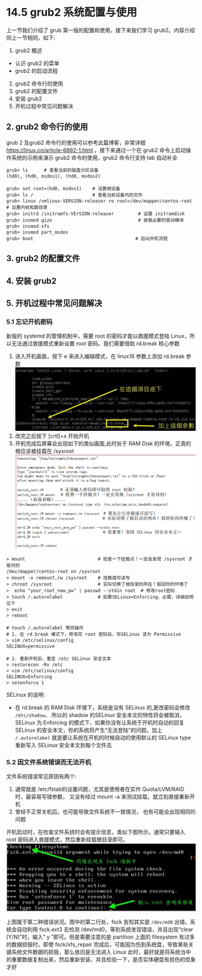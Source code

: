 # 14.5 grub2 系统配置与使用
上一节我们介绍了 grub 第一版的配置和使用，接下来我们学习 grub2。内容介绍同上一节相同，如下:
1. grub2 概述
  - 认识 grub2 的菜单  
  - grub2 的启动流程
2. grub2 命令行的使用
3. grub2 的配置文件
4. 安装 grub2
5. 开机过程中常见问题解决



## 2. grub2 命令行的使用
grub 2 及grub2 命令行的使用可以参考此篇博客，非常详细 https://linux.cn/article-6892-1.html 。接下来通过一个在 grub2 命令上启动操作系统的示例来演示 grub2 命令的使用，grub2 命令行支持 tab 自动补全
```
grub> ls      # 查看当前的磁盘分区设备
(hd0), (hd0, msdos1), (hd0, msdos2)

grub> set root=(hd0, msdos1)    # 设置根设备
grub> ls /                      # 查看当前设备内的文件
grub> linux /vmlinux-VERSION-releaser ro root=/dev/mapper/centos-root # 设置内核和跟目录
grub> initrd /initramfs-VErSION-releaser         # 设置 initramdisk
grub> insmod gizo                                # 装载必要的驱动模块
grub> insmod xfs
grub> insmod part_msdos
grub> boot                                      # 启动开机流程
```

## 3. grub2 的配置文件

## 4. 安装 grub2

## 5. 开机过程中常见问题解决
### 5.1 忘记开机密码
新版的 systemd 的管理机制中，需要 root 的密码才能以救援模式登陆 Linux，所以无法通过救援模式重新设置 root 密码。我们需要借助 rd.break 核心参数

1. 进入开机画面，按下 e 来进入编辑模式，在 linux16 参数上添加 rd.break 参数
![password_lose](../images/14/password_lose.jpg)
2. 改完之后按下 [crtl]+x 开始开机
3. 开机完成后屏幕会出现如下的类似画面,此时处于 RAM Disk 的环境，正真的根应该被挂载在 /sysroot
![root_remount](../images/14/root_remount.png)

```
> mount                           # 检查一下挂载点！一定会发现 /sysroot 才是对的
/dev/mapper/centos-root on /sysroot
> mount -o remount,rw /sysroot    # 挂载成可读写
> chroot /sysroot                 # 实际切换了根目录的所在！取回你的环境了
>  echo "your_root_new_pw" | passwd --stdin root  # 修改root密码
> touch /.autorelabel             # 如果SELinux=Enforcing，必需，详细说明见下
> exit
> reboot

# touch /.autorelabel 等同操作
# 1. 在 rd.break 模式下，修改完 root 密码后，将SELinux 该为 Permissive
> vim /etc/selinux/config
SELINUX=permissive

# 2. 重新开机后，重至 /etc SELinux 安全文本
> restorecon -Rv /etc
> vim /etc/selinux/config
SELINUX=Enforcing
> setenforce 1
```
SELinux 的说明:
- 在 rd.break 的 RAM Disk 环境下，系统是没有 SELinux 的,更改密码会修改 `/etc/shadow`， 所以的 shadow 的SELinux 安全本文的特性将会被取消，SELinux 为 Enforcing 的模式下，如果你没有让系统于开机时自动的回复 SELinux 的安全本文，你的系统将产生“无法登陆”的问题。加上 `/.autorelabel` 就是要让系统在开机的时候自动的使用默认的 SELinux type 重新写入 SELinux 安全本文到每个文件去


### 5.2 因文件系统错误而无法开机
文件系统错误常见原因有两个:
1. 通常就是 /etc/fstab的设置问题，尤其是使用者在实作 Quota/LVM/RAID 时，最容易写错参数， 又没有经过 mount -a 来测试挂载，就立刻直接重新开机
2. 曾经不正常关机后，也可能导致文件系统不一致情况， 也有可能会出现相同的问题

开机启动时，在检查文件系统时会有提示信息，类似下图所示。通常只要输入 root 密码进入救援模式，然后重新挂载根目录即可。
![filesystem_error](../images/14/filesystem_error.jpg)

上图属于第二种错误状况。图中的第二行处，fsck 告知其实是 `/dev/md0` 出错。系统会自动利用 fsck.ext3 去检测 /dev/md0，等到系统发现错误，并且出现“clear [Y/N]”时，输入“ y ”即可。但是需要注意的是 partition 上面的 filesystem 有过多的数据损毁时，即使 fsck/xfs_repair 完成后，可能因为伤到系统盘，导致某些关键系统文件数据的损毁，那么依旧是无法进入 Linux 此时，最好就是将系统当中的重要数据复制出来，然后重新安装，并且检验一下，是否实体硬盘有损伤的现象才好
